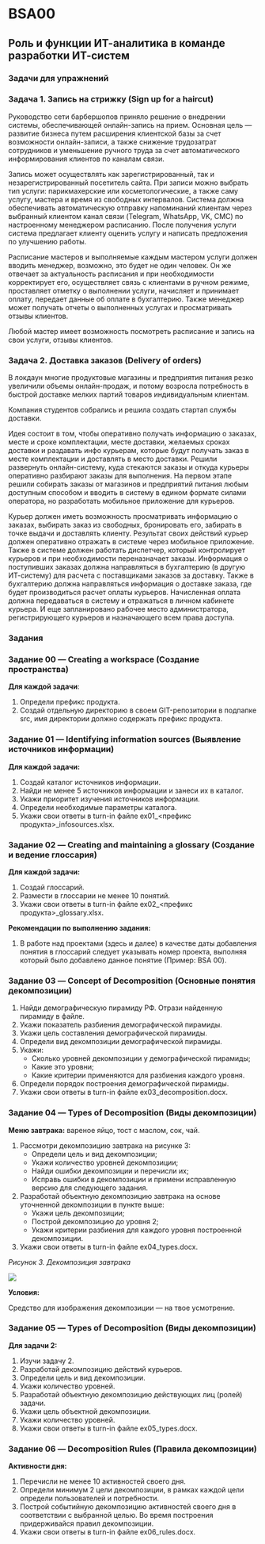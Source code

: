 # BSA00
## Роль и функции ИТ-аналитика в команде разработки ИТ-систем

### Задачи для упражнений

### Задача 1. Запись на стрижку (Sign up for a haircut) 

Руководство сети барбершопов приняло решение о внедрении системы, обеспечивающей онлайн-запись на прием. Основная цель — развитие бизнеса путем расширения клиентской базы за счет возможности онлайн-записи, а также снижение трудозатрат сотрудников и уменьшение ручного труда за счет автоматического информирования клиентов по каналам связи. 

Запись может осуществлять как зарегистрированный, так и незарегистрированный посетитель сайта. При записи можно выбрать тип услуги: парикмахерские или косметологические, а также саму услугу, мастера и время из свободных интервалов. Система должна обеспечивать автоматическую отправку напоминаний клиентам через выбранный клиентом канал связи (Telegram, WhatsApp, VK, СМС) по настроенному менеджером расписанию. После получения услуги система предлагает клиенту оценить услугу и написать предложения по улучшению работы.

Расписание мастеров и выполняемые каждым мастером услуги должен вводить менеджер, возможно, это будет не один человек. Он же отвечает за актуальность расписания и при необходимости корректирует его, осуществляет связь с клиентами в ручном режиме, проставляет отметку о выполнении услуги, начисляет и принимает оплату, передает данные об оплате в бухгалтерию. Также менеджер может получать отчеты о выполненных услугах и просматривать отзывы клиентов.

Любой мастер имеет возможность посмотреть расписание и запись на свои услуги, отзывы клиентов. 

### Задача 2. Доставка заказов (Delivery of orders) 

В локдаун многие продуктовые магазины и предприятия питания резко увеличили объемы онлайн-продаж, и потому возросла потребность в быстрой доставке мелких партий товаров индивидуальным клиентам. 

Компания студентов собрались и решила создать стартап службы доставки. 

Идея состоит в том, чтобы оперативно получать информацию о заказах, месте и сроке комплектации, месте доставки, желаемых сроках доставки и раздавать инфо курьерам, которые будут получать заказ в месте комплектации и доставлять в место доставки. Решили развернуть онлайн-систему, куда стекаются заказы и откуда курьеры оперативно разбирают заказы для выполнения. На первом этапе решили собирать заказы от магазинов и предприятий питания любым доступным способом и вводить в систему в едином формате силами оператора, но разработать мобильное приложение для курьеров. 

Курьер должен иметь возможность просматривать информацию о заказах, выбирать заказ из свободных, бронировать его, забирать в точке выдачи и доставлять клиенту. Результат своих действий курьер должен оперативно отражать в системе через мобильное приложение. Также в системе должен работать диспетчер, который контролирует курьеров и при необходимости переназначает заказы. Информация о поступивших заказах должна направляться в бухгалтерию (в другую ИТ-систему) для расчета с поставщиками заказов за доставку. Также в бухгалтерию должна направляться информация о доставке заказа, где будет производиться расчет оплаты курьеров. Начисленная оплата должна передаваться в систему и отражаться в личном кабинете курьера. И еще запланировано рабочее место администратора, регистрирующего курьеров и назначающего всем права доступа.

### Задания

### Задание 00 — Creating a workspace (Создание пространства)
**Для каждой задачи**:

1. Определи префикс продукта.
2. Создай отдельную директорию в своем GIT-репозитории в подпапке src, имя директории должно содержать префикс продукта. 

### Задание 01 — Identifying information sources (Выявление источников информации) 
**Для каждой задачи:**

1. Создай каталог источников информации. 
2. Найди не менее 5 источников информации и занеси их в каталог.
3. Укажи приоритет изучения источников информации.
4. Определи необходимые параметры каталога.
5. Укажи свои ответы в turn-in файле ex01\_<префикс продукта>\_infosources.xlsx. 

### Задание 02 — Creating and maintaining a glossary (Создание и ведение глоссария) 
**Для каждой задачи:**

1. Создай глоссарий.
2. Размести в глоссарии не менее 10 понятий.
3. Укажи свои ответы в turn-in файле ex02\_<префикс продукта>\_glossary.xlsx.

**Рекомендации по выполнению задания:**

1. В работе над проектами (здесь и далее) в качестве даты добавления понятия в глоссарий следует указывать номер проекта, выполняя который было добавлено данное понятие (Пример: BSA 00).

### Задание 03 — Concept of Decomposition (Основные понятия декомпозиции) 

1. Найди демографическую пирамиду РФ. Отрази найденную пирамиду в файле.
2. Укажи показатель разбиения демографической пирамиды.
3. Укажи цель составления демографической пирамиды.
4. Определи вид декомпозиции демографической пирамиды.
5. Укажи:
   - Сколько уровней декомпозиции у демографической пирамиды;
   - Какие это уровни;
   - Какие критерии применяются для разбиения каждого уровня.
6. Определи порядок построения демографической пирамиды.
7. Укажи свои ответы в turn-in файле ex03\_decomposition.docx.

### Задание 04 — Types of Decomposition (Виды декомпозиции) 
**Меню завтрака:** вареное яйцо, тост с маслом, сок, чай.

1. Рассмотри декомпозицию завтрака на рисунке 3:
   - Определи цель и вид декомпозиции; 
   - Укажи количество уровней декомпозиции;
   - Найди ошибки декомпозиции и перечисли их;
   - Исправь ошибки в декомпозиции и примени исправленную версию для следующего задания.
2. Разработай объектную декомпозицию завтрака на основе уточненной декомпозиции в пункте выше:
   - Укажи цель декомпозиции;
   - Построй декомпозицию до уровня 2;
   - Укажи критерии разбиения для каждого уровня построенной декомпозиции.
3. Укажи свои ответы в turn-in файле ex04\_types.docx.

*Рисунок 3. Декомпозиция завтрака*

![](images/img1.png)

**Условия:** 

Средство для изображения декомпозиции — на твое усмотрение.

### Задание 05 — Types of Decomposition (Виды декомпозиции) 
**Для задачи 2:**

1. Изучи задачу 2.
2. Разработай декомпозицию действий курьеров.
3. Определи цель и вид декомпозиции.
4. Укажи количество уровней.
5. Разработай объектную декомпозицию действующих лиц (ролей) задачи.
6. Укажи цель объектной декомпозиции.
7. Укажи количество уровней.
8. Укажи свои ответы в turn-in файле ex05\_types.docx.

### Задание 06 — Decomposition Rules (Правила декомпозиции) 
**Активности дня:**

1. Перечисли не менее 10 активностей своего дня. 
2. Определи минимум 2 цели декомпозиции, в рамках каждой цели определи пользователей и потребности.
3. Построй событийную декомпозицию активностей своего дня в соответствии с выбранной целью. Во время построения придерживайся правил декомпозиции.
4. Укажи свои ответы в turn-in файле ex06\_rules.docx.
